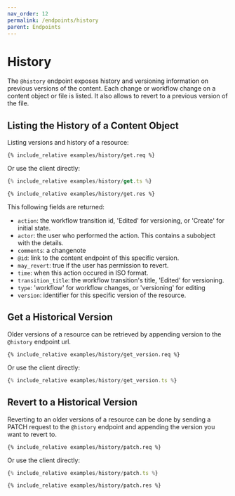 ```yaml
---
nav_order: 12
permalink: /endpoints/history
parent: Endpoints
---
```


# History

The `@history` endpoint exposes history and versioning information on previous versions of the content. Each change or workflow change on a content object or file is listed. It also allows to revert to a previous version of the file.

## Listing the History of a Content Object

Listing versions and history of a resource:

```http
{% include_relative examples/history/get.req %}
```

Or use the client directly:

```ts
{% include_relative examples/history/get.ts %}
```

```http
{% include_relative examples/history/get.res %}
```

This following fields are returned:

- `action`: the workflow transition id, 'Edited' for versioning, or 'Create' for initial state.
- `actor`: the user who performed the action. This contains a subobject with the details.
- `comments`: a changenote
- `@id`: link to the content endpoint of this specific version.
- `may_revert`: true if the user has permission to revert.
- `time`: when this action occured in ISO format.
- `transition_title`: the workflow transition's title, 'Edited' for versioning.
- `type`: 'workflow' for workflow changes, or 'versioning' for editing
- `version`: identifier for this specific version of the resource.

## Get a Historical Version

Older versions of a resource can be retrieved by appending version to the `@history` endpoint url.

```http
{% include_relative examples/history/get_version.req %}
```

Or use the client directly:

```ts
{% include_relative examples/history/get_version.ts %}
```

## Revert to a Historical Version

Reverting to an older versions of a resource can be done by sending a PATCH request to the `@history` endpoint and appending the version you want to revert to.

```http
{% include_relative examples/history/patch.req %}
```

Or use the client directly:

```ts
{% include_relative examples/history/patch.ts %}
```

```http
{% include_relative examples/history/patch.res %}
```

